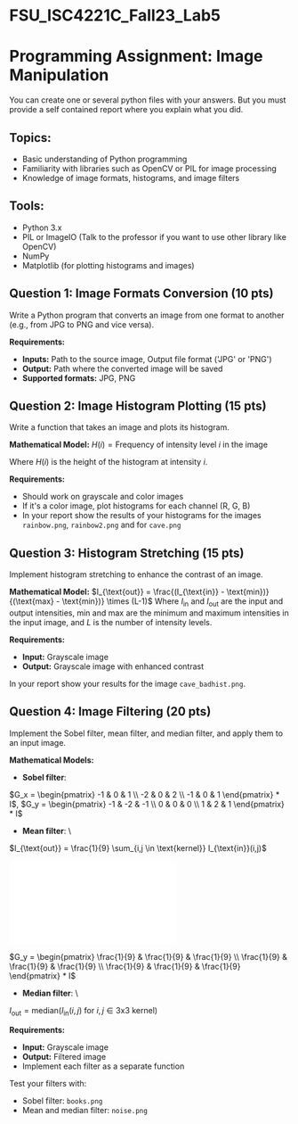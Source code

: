 # FSU_ISC4221C_Fall23_Lab5

# Programming Assignment: Image Manipulation

You can create one or several python files with your answers. But you must provide a self contained report where you explain what you did.


## Topics:
- Basic understanding of Python programming
- Familiarity with libraries such as OpenCV or PIL for image processing
- Knowledge of image formats, histograms, and image filters

## Tools:
- Python 3.x
- PIL or ImageIO (Talk to the professor if you want to use other library like OpenCV)
- NumPy
- Matplotlib (for plotting histograms and images)


## Question 1: Image Formats Conversion (10 pts)

Write a Python program that converts an image from one format to another (e.g., from JPG to PNG and vice versa).

**Requirements:**
- **Inputs:** Path to the source image, Output file format ('JPG' or 'PNG')
- **Output:** Path where the converted image will be saved
- **Supported formats:** JPG, PNG


## Question 2: Image Histogram Plotting (15 pts)

Write a function that takes an image and plots its histogram. 

**Mathematical Model:**
$H(i) = \text{Frequency of intensity level } i \text{ in the image}$

Where $H(i)$ is the height of the histogram at intensity $i$.

**Requirements:**
- Should work on grayscale and color images
- If it's a color image, plot histograms for each channel (R, G, B)
- In your report show the results of your histograms for the images `rainbow.png`, `rainbow2.png` and
for `cave.png`


## Question 3: Histogram Stretching (15 pts)

Implement histogram stretching to enhance the contrast of an image.

**Mathematical Model:**
$I_{\text{out}} = \frac{(I_{\text{in}} - \text{min})}{(\text{max} - \text{min})} \times (L-1)$
Where $I_{\text{in}}$ and $I_{\text{out}}$ are the input and output intensities, $\text{min}$ and $\text{max}$ are the minimum and maximum intensities in the input image, and $L$ is the number of intensity levels.

**Requirements:**
- **Input:** Grayscale image
- **Output:** Grayscale image with enhanced contrast

In your report show your results for the image `cave_badhist.png`.

## Question 4: Image Filtering (20 pts)

Implement the Sobel filter, mean filter, and median filter, and apply them to an input image.

**Mathematical Models:**

- **Sobel filter**: 

$G_x = \begin{pmatrix} -1 & 0 & 1 \\ -2 & 0 & 2 \\ -1 & 0 & 1 \end{pmatrix} * I$,
$G_y = \begin{pmatrix} -1 & -2 & -1 \\ 0 & 0 & 0 \\ 1 & 2 & 1 \end{pmatrix} * I$

- **Mean filter**: \\ 

$I_{\text{out}} = \frac{1}{9} \sum_{i,j \in \text{kernel}} I_{\text{in}}(i,j)$ 

![matrix](imgs/CodeCogsEqn.pgn)


$G_y = \begin{pmatrix}  \frac{1}{9} &  \frac{1}{9} & \frac{1}{9} \\ \frac{1}{9} &  \frac{1}{9} & \frac{1}{9} \\ \frac{1}{9} &  \frac{1}{9} & \frac{1}{9} \end{pmatrix} * I$

- **Median filter**: \\

$I_{\text{out}} = \text{median}(I_{\text{in}}(i,j) \text{ for } i,j \in \text{3x3 kernel})$

**Requirements:**
- **Input:** Grayscale image
- **Output:** Filtered image
- Implement each filter as a separate function

Test your filters with: 
- Sobel filter: `books.png`
- Mean and median filter: `noise.png`